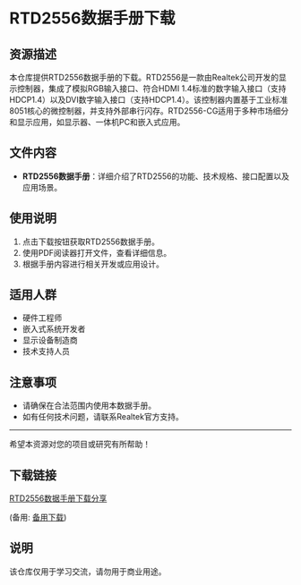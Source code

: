 # RTD2556数据手册下载

## 资源描述

本仓库提供RTD2556数据手册的下载。RTD2556是一款由Realtek公司开发的显示控制器，集成了模拟RGB输入接口、符合HDMI 1.4标准的数字输入接口（支持HDCP1.4）以及DVI数字输入接口（支持HDCP1.4）。该控制器内置基于工业标准8051核心的微控制器，并支持外部串行闪存。RTD2556-CG适用于多种市场细分和显示应用，如显示器、一体机PC和嵌入式应用。

## 文件内容

- **RTD2556数据手册**：详细介绍了RTD2556的功能、技术规格、接口配置以及应用场景。

## 使用说明

1. 点击下载按钮获取RTD2556数据手册。
2. 使用PDF阅读器打开文件，查看详细信息。
3. 根据手册内容进行相关开发或应用设计。

## 适用人群

- 硬件工程师
- 嵌入式系统开发者
- 显示设备制造商
- 技术支持人员

## 注意事项

- 请确保在合法范围内使用本数据手册。
- 如有任何技术问题，请联系Realtek官方支持。

---

希望本资源对您的项目或研究有所帮助！

## 下载链接
[RTD2556数据手册下载分享](https://pan.quark.cn/s/03710dfb554f) 

(备用: [备用下载](https://pan.baidu.com/s/1g8KgXqbt8OlUluI7mGpQXQ?pwd=1234))

## 说明

该仓库仅用于学习交流，请勿用于商业用途。
